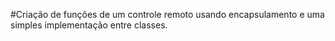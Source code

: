#Criação de funções de um controle remoto usando encapsulamento e uma simples implementação entre classes.
